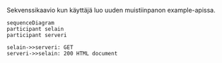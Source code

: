 Sekvenssikaavio kun käyttäjä luo uuden muistiinpanon example-apissa.

```mermaid
sequenceDiagram
participant selain
participant serveri

selain->>serveri: GET
serveri->>selain: 200 HTML document

```
